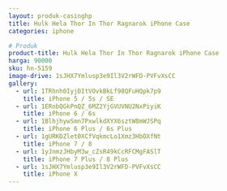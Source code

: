 ```yaml
---
layout: produk-casinghp
title: Hulk Hela Thor In Thor Ragnarok iPhone Case
categories: iphone

# Produk
product-title: Hulk Hela Thor In Thor Ragnarok iPhone Case
harga: 90000
sku: hn-5159
image-drive: 1sJHX7Ymlusp3e9Il3V2rWFD-PVFvXsCC
gallery:
  - url: 1TRhnh0IyjDItVOvkBkLf98QFuHQpk7p9
    title: iPhone 5 / 5s / SE
  - url: 1ERnbQGkPnQZ_6MZ2YjGVUVNU2NxPiyiK
    title: iPhone 6 / 6s
  - url: 1BlhjhywSmn7PxwlkdXYX6sztW8mWJSPq
    title: iPhone 6 Plus / 6s Plus
  - url: 1gURKDZlet0XCfVqkmcLo1Xmz3HbOXfNt
    title: iPhone 7 / 8
  - url: 1yJnmzJHbyM3w_cZsR49kCcRFCMgFASlT
    title: iPhone 7 Plus / 8 Plus
  - url: 1sJHX7Ymlusp3e9Il3V2rWFD-PVFvXsCC
    title: iPhone X
---
```

